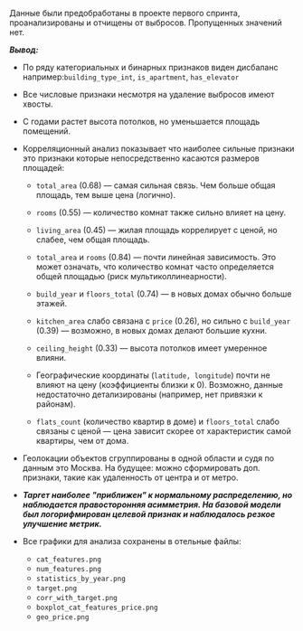 Данные были предобработаны в проекте первого спринта, проанализированы и  отчищены от выбросов. Пропущенных значений нет.  

***Вывод:***  
- По ряду категориальных и бинарных признаков виден дисбаланс например:`building_type_int`, `is_apartment`, `has_elevator`  
- Все числовые признаки несмотря на удаление выбросов имеют хвосты.  
- С годами растет высота потолков, но уменьшается площадь помещений.    
- Корреляционный анализ показывает что наиболее сильные признаки это признаки которые непосредственно касаются размеров площадей:  
    - `total_area` (0.68) — самая сильная связь. Чем больше общая площадь, тем выше цена (логично).
    - `rooms` (0.55) — количество комнат также сильно влияет на цену.  
    - `living_area` (0.45) — жилая площадь коррелирует с ценой, но слабее, чем общая площадь.  

    - `total_area` и `rooms` (0.84) — почти линейная зависимость. Это может означать, что количество комнат часто определяется общей площадью (риск мультиколлинеарности).
    - `build_year` и `floors_total` (0.74) — в новых домах обычно больше этажей.
    - `kitchen_area` слабо связана с `price` (0.26), но сильно с `build_year` (0.39) — возможно, в новых домах делают большие кухни.
    - `ceiling_height` (0.33) — высота потолков имеет умеренное влияни.  

    - Географические координаты (`latitude, longitude`) почти не влияют на цену (коэффициенты близки к 0). Возможно, данные недостаточно детализированы (например, нет привязки к районам).
    - `flats_count` (количество квартир в доме) и `floors_total` слабо связаны с ценой — цена зависит скорее от характеристик самой квартиры, чем от дома.  

- Геолокации объектов сгруппированы в одной области и судя по данным это Москва. На будущее: можно сформировать доп. признаки, такие как удаленность от центра и от метро.  
- ***Таргет наиболее "приближен" к нормальному распределению, но наблюдается правосторонняя асимметрия. На базовой модели был логорифмирован целевой признак и наблюдалось резкое улучшение метрик.***  


- Все графики для анализа сохранены в отельные файлы:  
    - `cat_features.png`  
    - `num_features.png`
    - `statistics_by_year.png`
    - `target.png`
    - `corr_with_target.png`
    - `boxplot_cat_features_price.png`
    - `geo_price.png`
